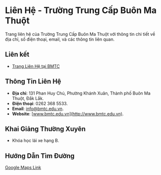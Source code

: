 # Liên Hệ - Trường Trung Cấp Buôn Ma Thuột

Trang liên hệ của Trường Trung Cấp Buôn Ma Thuột với thông tin chi tiết về địa chỉ, số điện thoại, email, và các thông tin liên quan.

## Liên kết
- [Trang Liên Hệ tại BMTC](https://bmtc.edu.vn/lien-he/)

## Thông Tin Liên Hệ
- **Địa chỉ**: 131 Phan Huy Chú, Phường Khánh Xuân, Thành phố Buôn Ma Thuột, Đắk Lắk.
- **Điện thoại**: 0262 368 5533.
- **Email**: [info@bmtc.edu.vn](mailto:info@bmtc.edu.vn).
- **Website**: [www.bmtc.edu.vn](http://www.bmtc.edu.vn).

## Khai Giảng Thường Xuyên
- Khóa học lái xe hạng B.

## Hướng Dẫn Tìm Đường
[Google Maps Link](https://maps.app.goo.gl) 
